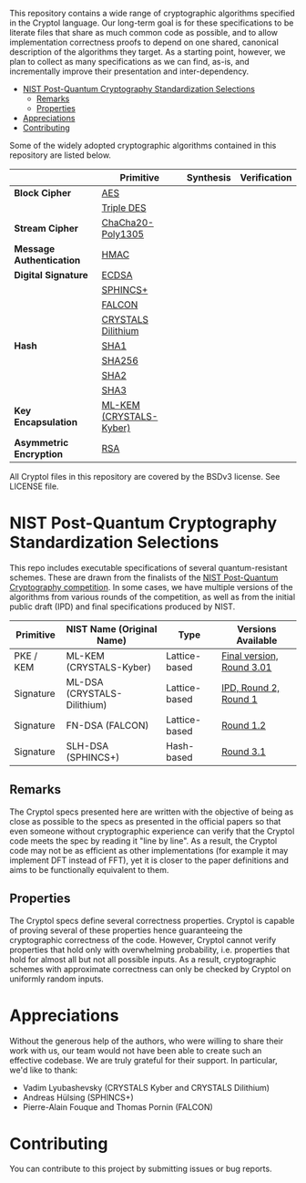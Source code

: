 This repository contains a wide range of cryptographic algorithms
specified in the Cryptol language. Our long-term goal is for these
specifications to be literate files that share as much common code as
possible, and to allow implementation correctness proofs to depend on
one shared, canonical description of the algorithms they target. As a
starting point, however, we plan to collect as many specifications as
we can find, as-is, and incrementally improve their presentation and
inter-dependency.

- [NIST Post-Quantum Cryptography Standardization Selections](#nist-post-quantum-cryptography-standardization-selections)
  - [Remarks](#remarks)
  - [Properties](#properties)
- [Appreciations](#appreciations)
- [Contributing](#contributing)


Some of the widely adopted cryptographic algorithms contained in this
repository are listed below.

|                            | Primitive                                                                              | Synthesis | Verification |
|----------------------------|----------------------------------------------------------------------------------------|-----------|--------------|
| **Block Cipher**           | [AES](Primitive/Symmetric/Cipher/Block/AES)                                            |           |              |
|                            | [Triple DES](Primitive/Symmetric/Cipher/Block/TripleDES.md)                            |           |              |
| **Stream Cipher**          | [ChaCha20-Poly1305](Primitive/Symmetric/Cipher/Authenticated/ChaChaPolyCryptolIETF.md) |           |              |
| **Message Authentication** | [HMAC](Primitive/Symmetric/MAC/HMAC.cry)                                               |           |              |
| **Digital Signature**      | [ECDSA](Primitive/Asymmetric/Signature/ECDSA)                                          |           |              |
|                            | [SPHINCS+](Primitive/Asymmetric/Signature/SphincsPlus/)                                |           |              |
|                            | [FALCON](Primitive/Asymmetric/Signature/FALCON/1.2/)                                   |           |              |
|                            | [CRYSTALS Dilithium](Primitive/Asymmetric/Signature/Dilithium/)                        |           |              |
| **Hash**                   | [SHA1](Primitive/Keyless/Hash/SHA1.cry)                                                |           |              |
|                            | [SHA256](Primitive/Keyless/Hash/SHA2/Instantiations/SHA256.cry)                        |           |              |
|                            | [SHA2](Primitive/Keyless/Hash/SHA2/)                                                   |           |              |
|                            | [SHA3](Primitive/Keyless/Hash/SHA3/)                                                   |           |              |
| **Key Encapsulation**      | [ML-KEM (CRYSTALS-Kyber)](Primitive/Asymmetric/KEM/ML_KEM/)                            |           |              |
| **Asymmetric Encryption**  | [RSA](Primitive/Asymmetric/Cipher/RSA.cry)                                             |           |              |

All Cryptol files in this repository are covered by the BSDv3 license. See LICENSE file.

# NIST Post-Quantum Cryptography Standardization Selections
This repo includes executable specifications of several quantum-resistant schemes. These are drawn from the finalists of the [NIST Post-Quantum Cryptography competition](https://csrc.nist.gov/projects/post-quantum-cryptography). In some cases, we have multiple versions of the algorithms from various rounds of the competition, as well as from the initial public draft (IPD) and final specifications produced by NIST.

| Primitive | NIST Name (Original Name)   | Type          | Versions Available |
|-----------|-----------------------------|---------------|--------------------|
| PKE / KEM | ML-KEM (CRYSTALS-Kyber)     | Lattice-based | [Final version, Round 3.01](Primitive/Asymmetric/KEM/ML_KEM/) |
| Signature | ML-DSA (CRYSTALS-Dilithium) | Lattice-based | [IPD, Round 2, Round 1](Primitive/Asymmetric/Signature/Dilithium/) |
| Signature | FN-DSA (FALCON)             | Lattice-based | [Round 1.2](Primitive/Asymmetric/Signature/FALCON/1.2/) |
| Signature | SLH-DSA (SPHINCS+)          | Hash-based    | [Round 3.1](Primitive/Asymmetric/Signature/SphincsPlus/) |


## Remarks
The Cryptol specs presented here are written with the objective of being as close as possible to the specs as presented in the official papers so that even someone without cryptographic experience can verify that the Cryptol code meets the spec by reading it "line by line". As a result, the Cryptol code may not be as efficient as other implementations (for example it may implement DFT instead of FFT), yet it is closer to the paper definitions and aims to be functionally equivalent to them.

## Properties
The Cryptol specs define several correctness properties. Cryptol is capable of proving several of these properties hence guaranteeing the cryptographic correctness of the code. However, Cryptol cannot verify properties that hold only with overwhelming probability, i.e. properties that hold for almost all but not all possible inputs. As a result, cryptographic schemes with approximate correctness can only be checked by Cryptol on uniformly random inputs.


# Appreciations
Without the generous help of the authors, who were willing to share their work with us, our team would not have been able to create such an effective codebase. We are truly grateful for their support. In particular, we'd like to thank:
- Vadim Lyubashevsky (CRYSTALS Kyber and CRYSTALS Dilithium)
- Andreas Hülsing (SPHINCS+)
- Pierre-Alain Fouque and Thomas Pornin (FALCON)


# Contributing
You can contribute to this project by submitting issues or bug reports.
